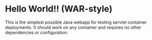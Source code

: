 Hello World!! (WAR-style)
===============

This is the simplest possible Java webapp for testing servlet container deployments.  It should work on any container and requires no other dependencies or configuration.
